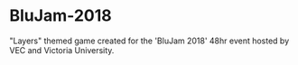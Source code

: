 # BluJam-2018
"Layers" themed game created for the 'BluJam 2018' 48hr event hosted by VEC and Victoria University.
